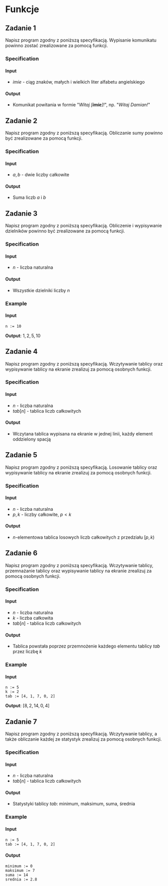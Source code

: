 # Funkcje

## Zadanie 1

Napisz program zgodny z poniższą specyfikacją. Wypisanie komunikatu powinno zostać zrealizowane za pomocą funkcji.

### Specification

#### Input

* $imie$ - ciąg znaków, małych i wielkich liter alfabetu angielskiego

#### Output

* Komunikat powitania w formie "_Witaj \[**imie**]!_", np. "_Witaj Damian!_"

## Zadanie 2

Napisz program zgodny z poniższą specyfikacją. Obliczanie sumy powinno być zrealizowane za pomocą funkcji.

### Specification

#### Input

* $a, b$ - dwie liczby całkowite

#### Output

* Suma liczb $a$ i $b$ 

## Zadanie 3

Napisz program zgodny z poniższą specyfikacją. Obliczenie i wypisywanie dzielników powinno być zrealizowane za pomocą funkcji.

### Specification

#### Input

* $n$ - liczba naturalna

#### Output

* Wszystkie dzielniki liczby $n$ 

### Example

#### Input

```
n := 10
```

**Output**: $1, 2, 5, 10$ 

## Zadanie 4

Napisz program zgodny z poniższą specyfikacją. Wczytywanie tablicy oraz wypisywanie tablicy na ekranie zrealizuj za pomocą osobnych funkcji.

### Specification

#### Input

* $n$ - liczba naturalna
* $tab[n]$ - tablica liczb całkowitych

#### Output

* Wczytana tablica wypisana na ekranie w jednej linii, każdy element oddzielony spacją

## Zadanie 5

Napisz program zgodny z poniższą specyfikacją. Losowanie tablicy oraz wypisywanie tablicy na ekranie zrealizuj za pomocą osobnych funkcji.

### Specification

#### Input

* $n$ - liczba naturalna
* $p, k$ - liczby całkowite, $p < k$

#### Output

* $n$-elementowa tablica losowych liczb całkowitych z przedziału $[p,k)$

## Zadanie 6

Napisz program zgodny z poniższą specyfikacją. Wczytywanie tablicy, przemnażanie tablicy oraz wypisywanie tablicy na ekranie zrealizuj za pomocą osobnych funkcji.

### Specification

#### Input

* $n$ - liczba naturalna
* $k$ - liczba całkowita
* $tab[n]$ - tablica liczb całkowitych

#### Output

* Tablica powstała poprzez przemnożenie każdego elementu tablicy $tab$ przez liczbę $k$ 

### Example

#### Input

```
n := 5
k := 2
tab := [4, 1, 7, 0, 2]
```

**Output**: $[8, 2, 14, 0, 4]$ 

## Zadanie 7

Napisz program zgodny z poniższą specyfikacją. Wczytywanie tablicy, a także obliczanie każdej ze statystyk zrealizuj za pomocą osobnych funkcji.

### Specification

#### Input

* $n$ - liczba naturalna
* $tab[n]$ - tablica liczb całkowitych

#### Output

* Statystyki tablicy $tab$: minimum, maksimum, suma, średnia

### Example

#### Input

```
n := 5
tab := [4, 1, 7, 0, 2]
```

#### Output

```
minimum := 0
maksimum := 7
suma := 14
srednia := 2.8
```
